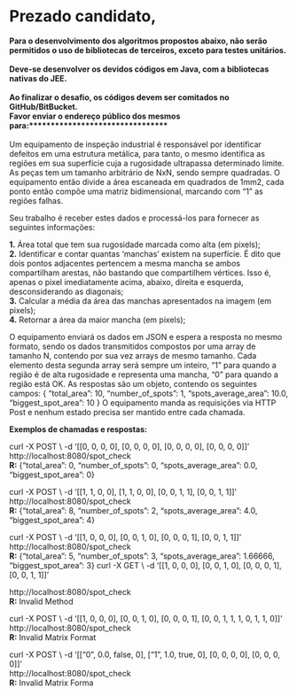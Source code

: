 <h1><b>Prezado candidato,</b></h1>
<b>   
Para o desenvolvimento dos algoritmos propostos abaixo, não serão <br>
permitidos o uso de bibliotecas de terceiros, exceto para testes unitários.<br> 
<br>
Deve-se desenvolver os devidos códigos em Java, com a bibliotecas nativas do JEE.<br>
<br>
Ao finalizar o desafio, os códigos devem ser comitados no GitHub/BitBucket.<br>  
Favor enviar o endereço público dos mesmos para:********************************<br>
<br></b> 
Um equipamento de inspeção industrial é responsável por identificar defeitos em uma 
estrutura metálica, para tanto, o mesmo identifica as regiões em sua superfície cuja a 
rugosidade ultrapassa determinado limite. As peças tem um tamanho arbitrário de 
NxN, sendo sempre quadradas. O equipamento então divide a área escaneada em 
quadrados de 1mm2, cada ponto então compõe uma matriz bidimensional, marcando 
com “1” as regiões falhas.   

Seu trabalho é receber estes dados e processá-los para fornecer as seguintes informações:   

<b>1.</b> Área total que tem sua rugosidade marcada como alta (em pixels);  
<b>2.</b> Identificar e contar quantas ‘manchas’ existem na superfície. É dito que dois pontos 
adjacentes pertencem a mesma mancha se ambos compartilham arestas, não 
bastando que compartilhem vértices. Isso é, apenas o pixel imediatamente acima, 
abaixo, direita e esquerda, desconsiderando as diagonais;  
<b>3.</b> Calcular a média da área das manchas apresentados na imagem (em pixels);  
<b>4.</b> Retornar a área da maior mancha (em pixels);   

O equipamento enviará os dados em JSON e espera a resposta no mesmo formato, 
sendo os dados transmitidos compostos por uma array de tamanho N, contendo por 
sua vez arrays de mesmo tamanho. Cada elemento desta segunda array será sempre 
um inteiro, “1” para quando a região é de alta rugosidade e representa uma mancha, 
“0” para quando a região está OK. As respostas são um objeto, contendo os seguintes 
campos: { “total_area”: 10, “number_of_spots”: 1, “spots_average_area”: 10.0, 
“biggest_spot_area”: 10 } O equipamento manda as requisições via HTTP Post e 
nenhum estado precisa ser mantido entre cada chamada. 

<b>Exemplos de chamadas e respostas:</b>    

curl -X POST \ -d ‘[[0, 0, 0, 0], [0, 0, 0, 0], [0, 0, 0, 0], [0, 0, 0, 0]]’<br> 
http://localhost:8080/spot_check  
<b>R:</b> {“total_area”: 0, “number_of_spots”: 0, “spots_average_area”: 0.0,  “biggest_spot_area”: 0}    

curl -X POST \ -d ‘[[1, 1, 0, 0], [1, 1, 0, 0], [0, 0, 1, 1], [0, 0, 1, 1]]’<br> 
http://localhost:8080/spot_check  
<b>R:</b> {“total_area”: 8, “number_of_spots”: 2, “spots_average_area”: 4.0, “biggest_spot_area”: 4}    

curl -X POST \ -d ‘[[1, 0, 0, 0], [0, 0, 1, 0], [0, 0, 0, 1], [0, 0, 1, 1]]’<br> 
http://localhost:8080/spot_check  
<b>R:</b> {“total_area”: 5, “number_of_spots”: 3, “spots_average_area”: 1.66666, 
“biggest_spot_area”: 3}    curl -X GET \ -d ‘[[1, 0, 0, 0], [0, 0, 1, 0], [0, 0, 0, 1], [0, 0, 1, 1]]’  

http://localhost:8080/spot_check  
<b>R:</b> Invalid Method    

curl -X POST \ -d ‘[[1, 0, 0, 0], [0, 0, 1, 0], [0, 0, 0, 1], [0, 0, 1, 1, 1, 0, 1, 1, 0]]’<br> 
http://localhost:8080/spot_check<br> 
<b>R:</b> Invalid Matrix Format 

curl -X POST \ -d ‘[[“0”, 0.0, false, 0], [“1”, 1.0, true, 0], [0, 0, 0, 0], [0, 0, 0, 0]]’<br> 
http://localhost:8080/spot_check<br> 
<b>R:</b> Invalid Matrix Forma
